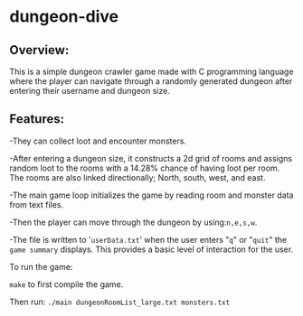 # dungeon-dive

## Overview:

This is a simple dungeon crawler game made with C programming language where the player can navigate through a randomly generated dungeon after entering their username and dungeon size.

## Features:

-They can collect loot and encounter monsters.

-After entering a dungeon size, it constructs a 2d grid of rooms and assigns random loot to the rooms with a 14.28% chance of having loot per room. The rooms are also linked directionally; North, south, west, and east.

-The main game loop initializes the game by reading room and monster data from text files.

-Then the player can move through the dungeon by using:`n,e,s,w`.

-The file is written to '`userData.txt`' when the user enters "`q`" or "`quit`" the `game summary` displays. This provides a basic level of interaction for the user.

To run the game:

`make` to first compile the game.

Then run:
`./main dungeonRoomList_large.txt monsters.txt`
